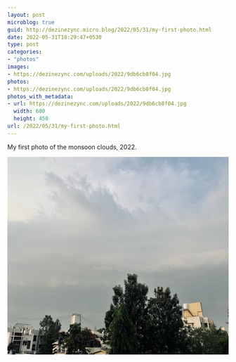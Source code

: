 ```yaml
---
layout: post
microblog: true
guid: http://dezinezync.micro.blog/2022/05/31/my-first-photo.html
date: 2022-05-31T18:29:47+0530
type: post
categories:
- "photos"
images:
- https://dezinezync.com/uploads/2022/9db6cb8f04.jpg
photos:
- https://dezinezync.com/uploads/2022/9db6cb8f04.jpg
photos_with_metadata:
- url: https://dezinezync.com/uploads/2022/9db6cb8f04.jpg
  width: 600
  height: 450
url: /2022/05/31/my-first-photo.html
---
```

My first photo of the monsoon clouds, 2022. 

<img src="/uploads/2022/9db6cb8f04.jpg" width="600" height="450" alt="" />
